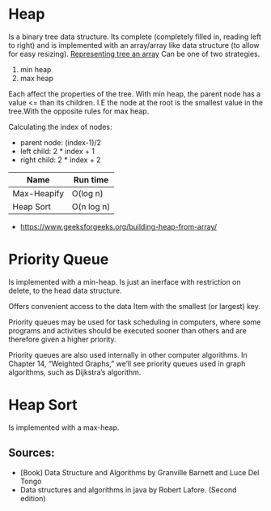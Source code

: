 # Heap
Is a binary tree data structure. Its complete (completely filled in, reading left to right) and is implemented with an array/array like data structure (to allow for easy resizing). [Representing tree an array](./tree.md#asanarray)
Can be one of two strategies.
1. min heap
2. max heap

Each affect the properties of the tree. 
With min heap, the parent node has a value <= than its children. I.E the node at the root is the smallest value in the tree.With the opposite rules for max heap.

Calculating the index of nodes:
* parent node: (index-1)/2
* left child: 2 * index + 1
* right child: 2 * index + 2

|Name|Run time|
|--|--|
|Max-Heapify|O(log n)|
|Heap Sort|O(n log n)|

* https://www.geeksforgeeks.org/building-heap-from-array/

# Priority Queue
Is implemented with a min-heap.
Is just an inerface with restriction on delete, to the head data structure.


Offers convenient access to the data Item with the smallest (or largest) key.

Priority queues may be used for task scheduling in computers, where some programs and activities should be executed sooner than others and are therefore given a higher priority.

Priority queues are also used internally in other computer algorithms. In Chapter 14, “Weighted Graphs,” we’ll see priority queues used in graph algorithms, such as Dijkstra’s algorithm.

# Heap Sort
Is implemented with a max-heap.

## Sources:
* [Book] Data Structure and Algorithms by Granville Barnett and Luce Del Tongo
* <a name="b_dstr_alg_java_r_lafore"></a> Data structures and algorithms in java by Robert Lafore. (Second edition)
